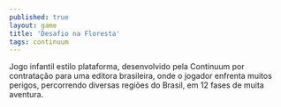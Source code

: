 ```yaml
---
published: true
layout: game
title: 'Desafio na Floresta'
tags: continuum
---
```

Jogo infantil estilo plataforma, desenvolvido pela Continuum por contrata&ccedil;&atilde;o para uma editora brasileira, onde o jogador enfrenta muitos perigos, percorrendo diversas regi&otilde;es do Brasil, em 12 fases de muita aventura.












